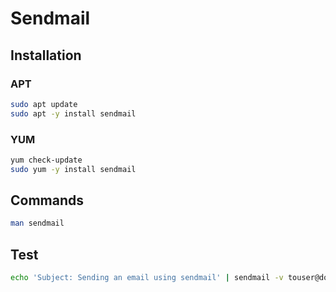 # Sendmail

## Installation

### APT

```sh
sudo apt update
sudo apt -y install sendmail
```

### YUM

```sh
yum check-update
sudo yum -y install sendmail
```

## Commands

```sh
man sendmail
```

## Test

```sh
echo 'Subject: Sending an email using sendmail' | sendmail -v touser@domain.tld
```
